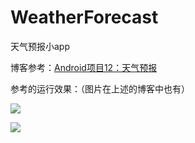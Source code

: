 # WeatherForecast
天气预报小app

博客参考：[Android项目12：天气预报](http://www.fanandjiu.com/article/6564843d.html)

参考的运行效果：（图片在上述的博客中也有）

![](https://android-1300729795.cos.ap-chengdu.myqcloud.com/project/Weatherforcast/weather_demo_1.gif)

![](https://android-1300729795.cos.ap-chengdu.myqcloud.com/project/Weatherforcast/weather_demo_2.gif)
